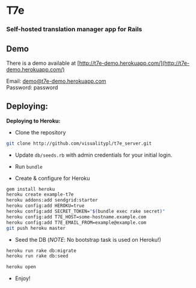 # T7e


### Self-hosted translation manager app for Rails

Demo
----

There is a demo available at [http://t7e-demo.herokuapp.com/](http://t7e-demo.herokuapp.com/)

Email: demo@t7e-demo.herokuapp.com<br/>
Password: password


Deploying:
----------

**Deploying to Heroku:**

  * Clone the repository

```bash
git clone http://github.com/visualitypl/t7e_server.git
```
  * Update `db/seeds.rb` with admin credentials for your initial login.

  * Run `bundle`

  * Create & configure for Heroku

```bash
gem install heroku
heroku create example-t7e
heroku addons:add sendgrid:starter
heroku config:add HEROKU=true
heroku config:add SECRET_TOKEN="$(bundle exec rake secret)"
heroku config:add T7E_HOST=some-hostname.example.com
heroku config:add T7E_EMAIL_FROM=example@example.com
git push heroku master
```

  * Seed the DB (_NOTE_: No bootstrap task is used on Heroku!)

```bash
heroku run rake db:migrate
heroku run rake db:seed
```

```bash
heroku open
```



  * Enjoy!